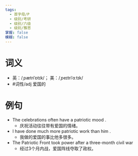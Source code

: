 ```yaml
---
tags:
  - 首字母/P
  - 级别/考研
  - 级别/六级
  - 级别/雅思
掌握: false
模糊: false
---
```

# 词义
- 英：/ˌpætriˈɒtɪk/； 美：/ˌpeɪtriˈɑːtɪk/
- #词性/adj  爱国的
# 例句
- The celebrations often have a patriotic mood .
	- 庆祝活动往往带有爱国的情绪。
- I have done much more patriotic work than him .
	- 我做的爱国的事比他多很多。
- The Patriotic Front took power after a three-month civil war
	- 经过3个月内战，爱国阵线夺取了政权。

